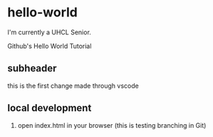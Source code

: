 # hello-world

I'm currently a UHCL Senior.

Github's Hello World Tutorial

## subheader

this is the first change made through vscode

## local development

1. open index.html in your browser (this is testing branching in Git)